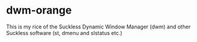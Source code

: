 # dwm-orange
This is my rice of the Suckless Dynamic Window Manager (dwm) and other Suckless software (st, dmenu and slstatus etc.)
